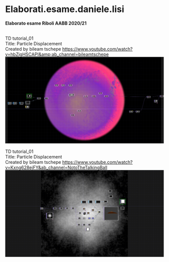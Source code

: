 # Elaborati.esame.daniele.lisi
<strong>Elaborato esame Riboli AABB 2020/21</strong><br><br>

TD tutorial_01 <br>Title: Particle Displacement <br>Created by bileam tschepe
https://www.youtube.com/watch?v=hbZjgHSCAPI&amp;ab_channel=bileamtschepe</string><br>
![cover](TD_tutorial_01_screen.png)<br>

TD tutorial_01 <br>Title: Particle Displacement <br>Created by bileam tschepe
https://www.youtube.com/watch?v=Kxng628ejFY&ab_channel=NotoTheTalkingBall
![cover](TD_tutorial_02_screen.png)
